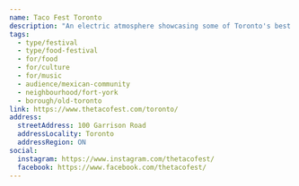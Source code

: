 ```yaml
---
name: Taco Fest Toronto
description: "An electric atmosphere showcasing some of Toronto's best and most celebrated chefs with an authentic Mexican twist. This three-day fiesta features over 250 variations of tacos, ranging from traditional Mexican cuisine to new takes on classic dishes. Join for tacos, guacamole, churros, tequila, mezcal, live mariachi bands, salsa dancers, and interactive experiences."
tags:
  - type/festival
  - type/food-festival
  - for/food
  - for/culture
  - for/music
  - audience/mexican-community
  - neighbourhood/fort-york
  - borough/old-toronto
link: https://www.thetacofest.com/toronto/
address:
  streetAddress: 100 Garrison Road
  addressLocality: Toronto
  addressRegion: ON
social:
  instagram: https://www.instagram.com/thetacofest/
  facebook: https://www.facebook.com/thetacofest/
---
```

